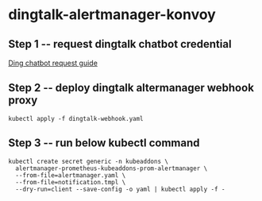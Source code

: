 # dingtalk-alertmanager-konvoy

## Step 1 -- request dingtalk chatbot credential

[Ding chatbot request guide](https://blog.csdn.net/knight_zhou/article/details/105583741)

## Step 2 -- deploy dingtalk altermanager webhook proxy

```
kubectl apply -f dingtalk-webhook.yaml
```

## Step 3 -- run below kubectl command

```
kubectl create secret generic -n kubeaddons \
  alertmanager-prometheus-kubeaddons-prom-alertmanager \
  --from-file=alertmanager.yaml \
  --from-file=notification.tmpl \
  --dry-run=client --save-config -o yaml | kubectl apply -f -
```
